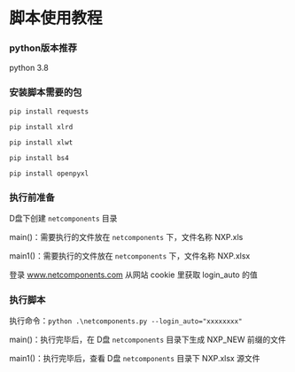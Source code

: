 # 脚本使用教程

### python版本推荐
 python 3.8
  
### 安装脚本需要的包
 ```pip install requests```

 ```pip install xlrd```

 ```pip install xlwt```

 ```pip install bs4```

 ```pip install openpyxl```

### 执行前准备 
 D盘下创建 `netcomponents` 目录

 main()：需要执行的文件放在 `netcomponents` 下，文件名称 NXP.xls

 main1()：需要执行的文件放在 `netcomponents` 下，文件名称 NXP.xlsx

 登录 www.netcomponents.com 从网站 cookie 里获取 login_auto 的值

### 执行脚本 
 执行命令：```python .\netcomponents.py --login_auto="xxxxxxxx"```

 main()：执行完毕后，在 D盘 `netcomponents` 目录下生成 NXP_NEW 前缀的文件

 main1()：执行完毕后，查看 D盘 `netcomponents` 目录下 NXP.xlsx 源文件